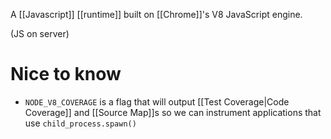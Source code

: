 A [[Javascript]] [[runtime]] built on [[Chrome]]'s V8 JavaScript engine.

(JS on server)

# Nice to know

- `NODE_V8_COVERAGE` is a flag that will output [[Test Coverage|Code Coverage]] and [[Source Map]]s so we can instrument applications that use `child_process.spawn()`
